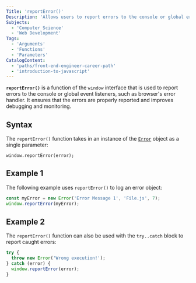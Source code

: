```yaml
---
Title: 'reportError()'
Description: 'Allows users to report errors to the console or global error handlers.'
Subjects:
  - 'Computer Science'
  - 'Web Development'
Tags:
  - 'Arguments'
  - 'Functions'
  - 'Parameters'
CatalogContent:
  - 'paths/front-end-engineer-career-path'
  - 'introduction-to-javascript'
---
```


**`reportError()`** is a function of the `window` interface that is used to report errors to the console or global event listeners, such as browser's error handler. It ensures that the errors are properly reported and improves debugging and monitoring.

## Syntax

The `reportError()` function takes in an instance of the [`Error`](https://www.codecademy.com/resources/docs/javascript/errors) object as a single parameter:

```pseudo
window.reportError(error);
```

## Example 1

The following example uses `reportError()` to log an error object:

```js
const myError = new Error('Error Message 1', 'File.js', 7);
window.reportError(myError);
```

## Example 2

The `reportError()` function can also be used with the `try..catch` block to report caught errors:

```js
try {
  throw new Error('Wrong execution!');
} catch (error) {
  window.reportError(error);
}
```
